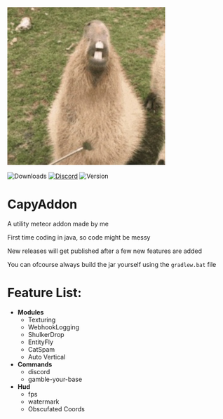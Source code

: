 <img src="./src/main/resources/assets/template/icon.png" alt="Logo" width="360" height="360">

<a><img src="https://img.shields.io/github/downloads/CapyKing10/CapyAddon/total?style=for-the-badge" alt="Downloads"/></a>
<a href="https://dsc.gg/capyking10"><img src="https://img.shields.io/badge/CapyAddon_Support_|_Discord?style=for-the-badge&color=%23ed9a3b" alt="Discord"/></a>
![Version](https://img.shields.io/badge/Version-1.20.4?style=for-the-badge&color=%23ed9a3b)


# CapyAddon

A utility meteor addon made by me

First time coding in java, so code might be messy

New releases will get published after a few new features are added

You can ofcourse always build the jar yourself using the `gradlew.bat` file

# Feature List:
- **Modules**
    - Texturing
    - WebhookLogging
    - ShulkerDrop
    - EntityFly
    - CatSpam
    - Auto Vertical
- **Commands**
   - discord
   - gamble-your-base
- **Hud**
   - fps
   - watermark
   - Obscufated Coords
